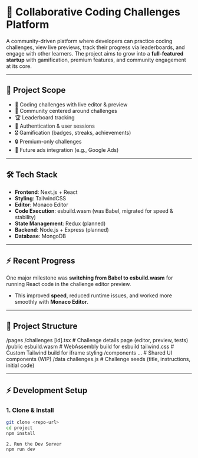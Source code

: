 # 🚀 Collaborative Coding Challenges Platform

A community-driven platform where developers can practice coding challenges, view live previews, track their progress via leaderboards, and engage with other learners. The project aims to grow into a **full-featured startup** with gamification, premium features, and community engagement at its core.

---

## 📌 Project Scope

- 📝 Coding challenges with live editor & preview
- 👥 Community centered around challenges
- 🏆 Leaderboard tracking
- 🔑 Authentication & user sessions
- 🎖️ Gamification (badges, streaks, achievements)
- 🔒 Premium-only challenges
- 📢 Future ads integration (e.g., Google Ads)

---

## 🛠️ Tech Stack

- **Frontend**: Next.js + React
- **Styling**: TailwindCSS
- **Editor**: Monaco Editor
- **Code Execution**: esbuild.wasm (was Babel, migrated for speed & stability)
- **State Management**: Redux (planned)
- **Backend**: Node.js + Express (planned)
- **Database**: MongoDB

---

## ⚡ Recent Progress

One major milestone was **switching from Babel to esbuild.wasm** for running React code in the challenge editor preview.

- This improved **speed**, reduced runtime issues, and worked more smoothly with **Monaco Editor**.

---

## 📂 Project Structure

/pages
/challenges
[id].tsx # Challenge details page (editor, preview, tests)
/public
esbuild.wasm # WebAssembly build for esbuild
tailwind.css # Custom Tailwind build for iframe styling
/components
... # Shared UI components (WIP)
/data
challenges.js # Challenge seeds (title, instructions, initial code)

---

## ⚡ Development Setup

### 1. Clone & Install

```bash
git clone <repo-url>
cd project
npm install

2. Run the Dev Server
npm run dev

```
